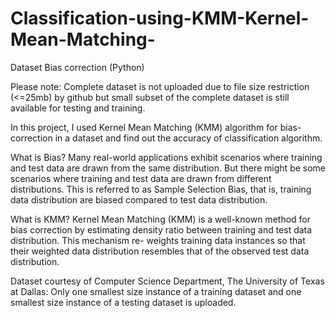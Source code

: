 # Classification-using-KMM-Kernel-Mean-Matching-
Dataset Bias correction (Python)

Please note: Complete dataset is not uploaded due to file size restriction (<=25mb) by github but small subset of the complete dataset is still available for testing and training.

In this project, I used Kernel Mean Matching (KMM) algorithm for bias-correction in a dataset and find out the accuracy of classification algorithm.

What is Bias?
Many real-world applications exhibit scenarios where training and test data are drawn from the same distribution. But there might be some scenarios where training and test data are drawn from different distributions. This is referred to as Sample Selection Bias, that is, training data distribution are biased compared to test data distribution.

What is KMM?
Kernel Mean Matching (KMM) is a well-known method for bias correction by estimating density ratio between training and test data distribution. This mechanism re- weights training data instances so that their weighted data distribution resembles that of the observed test data distribution.

Dataset courtesy of Computer Science Department, The University of Texas at Dallas:
Only one smallest size instance of a training dataset and one smallest size instance of a testing dataset is uploaded.
